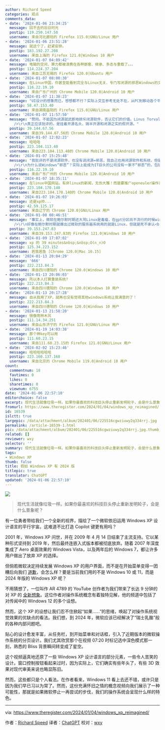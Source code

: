 ```yaml
---
author: Richard Speed
categories: 观点
comments_data:
- date: '2024-01-06 23:34:25'
  message: 回不去的旧日时光
  postip: 119.250.147.58
  username: 来自河北廊坊的 Firefox 115.0|GNU/Linux 用户
- date: '2024-01-06 23:51:28'
  message: 就这个了，赶紧安排。
  postip: 183.192.27.208
  username: 来自上海的 Firefox 121.0|Windows 10 用户
- date: '2024-01-07 04:09:42'
  message: 电脑的空间、算力都被浪费在各种嵌套、继承、多态与重载了。。。
  postip: 114.224.37.204
  username: 来自江苏无锡的 Firefox 120.0|Ubuntu 用户
- date: '2024-01-07 08:00:30'
  message: 在Linux中国，你甚至能看到完全与Linux无关、专门写闭源的邪恶Windows的文章！
  postip: 116.22.19.10
  username: 来自广东广州的 Chrome Mobile 120.0|Android 10 用户
- date: '2024-01-07 11:38:23'
  message: "UI设计的想象而已，想想都不行？实际上交互参考无处不在，从PC到移动各个平台，视觉参考都是相互的，这可和开不开源无关。<br />\r\n推崇开源不等于就要贬低和妖魔化闭源；闭源就等于邪恶，那你就是活在邪恶的世界里了。"
  postip: 58.47.153.40
  username: 来自湖南益阳的 Firefox 115.0|GNU/Linux 用户
- date: '2024-01-07 11:57:50'
  message: "赞同。不能因为闭源就武断地排斥闭源软件，否认它们的价值。Linus Torvalds自己也用Microsoft Office。<br />\r\n<br
    />\r\n真正应该批评的，是挂着开源名头、搞半开源和闭源之实的假开源。"
  postip: 39.144.67.56
  username: 来自39.144.67.56的 Chrome Mobile 120.0|Android 10 用户
- date: '2024-01-07 12:02:23'
  message: 哈哈哈
  postip: 223.104.113.40
  username: 来自223.104.113.40的 Chrome Mobile 120.0|Android 10 用户
- date: '2024-01-07 15:25:48'
  message: "我批评的不是闭源软件，也没有说闭源=邪恶，我自己也用闭源软件和系统，但是在这个Linux资讯网站发这篇完全没有提及Linux的文章是不是不合适？<br
    />\r\n为什么说Windows“邪恶”？实际上能成为IT巨头的公司没有一家不“邪恶”的，包括微软苹果谷歌亚马逊，也包括BAT等。但是Windows作为用户最多的桌面操作系统，在许多Linuxer眼中可能就是“众矢之的”，隐私指南里更是最不推荐使用的。"
  postip: 116.22.19.10
  username: 来自广东广州的 Chrome Mobile 120.0|Android 10 用户
- date: '2024-01-07 18:35:11'
  message: 在linux中国网站，有非linux的新闻，无伤大雅！而是要推广openeuler操作系统！
  postip: 223.104.170.140
  username: 来自223.104.170.140的 Chrome Mobile 120.0|Android 10 用户
- date: '2024-01-07 19:26:03'
  message: 还是xp帅...
  postip: 42.59.125.17
  username: 来自辽宁的 Chrome 120.0|GNU/Linux 用户
- date: '2024-01-08 08:46:51'
  message: "事实上，微软在鲍尔默时期还大骂Linux是毒瘤，在gpt分区尚不流行的时候win7系统需要占用2个主分区美其名曰加快启动速度，如果是品牌的oem电脑还有一个主分区是用来存放oem系统恢复。还搞了个安全启动的玩意儿，如果不是对装系统非常熟的，想装一个非win系统你可就头大了。<br
    />\r\n好像在鲍尔默时期就爆出过微软的服务器系统用的就是Linux，但就是死不承认<br />\r\n直到纳德拉上台后改变策略，现在微软差不多就是和IBM一样光明正大的吸开源的血。开始鲍尔默还在骂纳德拉在乱花股东的钱，微软股价创新高后就只剩捂嘴偷笑了"
  postip: 39.153.247.83
  username: 来自39.153.247.83的 Firefox 121.0|Windows 10 用户
- date: '2024-01-09 17:07:02'
  message: xp 的 39 minutes&nbsp;&nbsp;O(∩_∩)O
  postip: 125.34.223.152
  username: 若我若鱼 [Chrome 120.0|Mac 10.15]
- date: '2024-01-13 20:04:29'
  message: '666'
  postip: 222.213.84.3
  username: 来自四川德阳的 Chrome 120.0|Windows 10 用户
- date: '2024-01-13 20:06:03'
  message: 所以本人打算重装系统?
  postip: 222.213.84.3
  username: 来自四川德阳的 Chrome 120.0|Windows 10 用户
- date: '2024-01-13 20:17:28'
  message: 自从我用了XP，就再也没有觉得其他windows系统让我满意的了！
  postip: 222.213.84.3
  username: 来自四川德阳的 Chrome 120.0|Windows 10 用户
- date: '2024-01-13 21:58:20'
  message: 很像雨林木风
  postip: 111.14.34.251
  username: 来自山东济宁的 Firefox 121.0|GNU/Linux 用户
- date: '2024-01-19 14:03:38'
  message: 那个神key可以用
  postip: 111.60.23.15
  username: 来自111.60.23.15的 Firefox 121.0|GNU/Linux 用户
- date: '2024-02-02 15:23:46'
  message: 哈哈哈哈哈哈
  postip: 223.160.137.168
  username: 来自北京的 Chrome Mobile 119.0|Android 10 用户
count:
  commentnum: 18
  favtimes: 0
  likes: 0
  sharetimes: 0
  viewnum: 6755
date: '2024-01-06 22:57:10'
editorchoice: false
excerpt: 现代生活就像垃圾一样。如果你最喜欢的科技巨头停止重新发明轮子，会是什么景象呢？
fromurl: https://www.theregister.com/2024/01/04/windows_xp_reimagined/
id: 16539
islctt: true
largepic: /data/attachment/album/202401/06/225516cgwziuwy2q334rrj.jpg
permalink: /article-16539-1.html
pic: /data/attachment/album/202401/06/225516cgwziuwy2q334rrj.jpg.thumb.jpg
related: []
reviewer: wxy
selector: ''
summary: 现代生活就像垃圾一样。如果你最喜欢的科技巨头停止重新发明轮子，会是什么景象呢？
tags:
- Windows XP
thumb: false
title: 假如 Windows XP 有 2024 版
titlepic: true
translator: ChatGPT
updated: '2024-01-06 22:57:10'
---
```


![](/data/attachment/album/202401/06/225516cgwziuwy2q334rrj.jpg)



> 
> 现代生活就像垃圾一样。如果你最喜欢的科技巨头停止重新发明轮子，会是什么景象呢？
> 
> 
> 


有一位勇者带给我们一个全新的视界，描绘了一个微软依旧运用 Windows XP 设计语言的平行宇宙。这难道不比打造 Copilot 键更有用吗？


2001 年，Windows XP 问世，并在 2009 年 4 月 14 日结束了主流支持。它以某种形式坚持到 2019 年，然后最终连嵌入式版本都被彻底放弃。随着 2007 年深度集成了 Aero 桌面效果的 Windows Vista，以及两年后的 Windows 7，都让许多用户做出了放弃 XP 的选择。


但倘若微软决定持续发展 Windows XP 的用户界面，而不是在开始菜单变得一团糟后向我们 [道歉](https://www.theregister.com/2024/01/03/windows_11_start_great_again/)，会怎么样？要是当前我们用的不是 Windows 10 或 11，而是 2024 年版的 Windows XP 呢？


不用猜想了，一位叫作 AR 4789 的 YouTube 创作者为我们带来了长达 9 分钟的对 XP 的 [全新想象](https://youtu.be/YLFUl9MW_Ks?si=lYwS5GZ5JuYaZT68)。这位作者对操作系统概念有着独特见解，他的频道中包括了对传闻中的 Windows 12 的多个设想。






然而，这个 XP 的设想让我们忍不住掀起“如果……”的思绪，唤起了对操作系统视觉效果的优缺点的看法。我们想，到 2024 年，微软应该已经解决了“瑞士乳酪”般的各种内部问题吧。


贴心的设计愈发丰富，从任务栏，到开始菜单和对话框，引入了近期版本的微软操作系统的分页设计。我们尤其欣赏那个在视频 07:20 时标记选中深色模式那一刻，熟悉的 Bliss 背景瞬间转变成了星空。


这个视频逼真地还原了一些 Windows XP 设计语言的部分元素，一些令人苦笑的设计。窗口控制按钮看起来过时，因为实际上，它们确实有些年头了，有些 3D 效果对现代审美来说也略显陈旧。


然而，这些都只是个人看法。在作者看来，Windows 11 看上去还不错，或许只是因为我们早已习以为常了。然而，这份充满怀旧之情的概念视频向我们展示了一种可能性，那就是如果微软停止一再尝试的步伐，我们的操作系统会呈现什么样的特色。




---


via: <https://www.theregister.com/2024/01/04/windows_xp_reimagined/>


作者：[Richard Speed](https://www.theregister.com/Author/Richard-Speed) 译者：[ChatGPT](https://linux.cn/lctt/ChatGPT) 校对：[wxy](https://github.com/wxy)